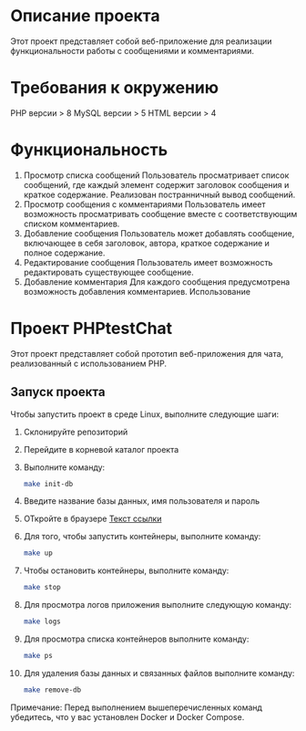 # Описание проекта
Этот проект представляет собой веб-приложение для реализации функциональности работы с сообщениями и комментариями.

# Требования к окружению
PHP версии > 8
MySQL версии > 5
HTML версии > 4
# Функциональность
1. Просмотр списка сообщений
Пользователь просматривает список сообщений, где каждый элемент содержит заголовок сообщения и краткое содержание.
Реализован постранничный вывод сообщений.
2. Просмотр сообщения с комментариями
Пользователь имеет возможность просматривать сообщение вместе с соответствующим списком комментариев.
3. Добавление сообщения
Пользователь может добавлять сообщение, включающее в себя заголовок, автора, краткое содержание и полное содержание.
4. Редактирование сообщения
Пользователь имеет возможность редактировать существующее сообщение.
5. Добавление комментария
Для каждого сообщения предусмотрена возможность добавления комментариев.
Использование



# Проект PHPtestChat

Этот проект представляет собой прототип веб-приложения для чата, реализованный с использованием PHP.

## Запуск проекта

Чтобы запустить проект в среде Linux, выполните следующие шаги:

1. Склонируйте репозиторий

2. Перейдите в корневой каталог проекта

3. Выполните команду:
   ```bash
   make init-db

4. Введите название базы данных, имя пользователя и пароль

5. ОТкройте в браузере [Текст ссылки](http://localhost:8000)

5. Для того, чтобы запустить контейнеры, выполните команду:
   ```bash
   make up

6. Чтобы остановить контейнеры, выполните команду:
   ```bash
   make stop

7. Для просмотра логов приложения выполните следующую команду:
   ```bash
   make logs

8. Для просмотра списка контейнеров выполните команду:
   ```bash
   make ps

9. Для удаления базы данных и связанных файлов выполните команду:
   ```bash
   make remove-db

Примечание: Перед выполнением вышеперечисленных команд убедитесь, что у вас установлен Docker и Docker Compose.